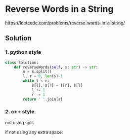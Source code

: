 # Reverse Words in a String

https://leetcode.com/problems/reverse-words-in-a-string/

## Solution

### 1. python style
```python
class Solution:
    def reverseWords(self, s: str) -> str:
        s = s.split()
        l, r = 0, len(s)-1
        while l < r:
            s[l], s[r] = s[r], s[l]
            l += 1
            r -= 1
        return ' '.join(s)
```

### 2. c++ style
not using split

if not using any extra space:

```python

```